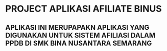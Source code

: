 # PROJECT APLIKASI AFILIATE BINUS
## APLIKASI INI MERUPAPAKN APLIKASI YANG DIGUNAKAN UNTUK SISTEM AFILIASI DALAM PPDB DI SMK BINA NUSANTARA SEMARANG
